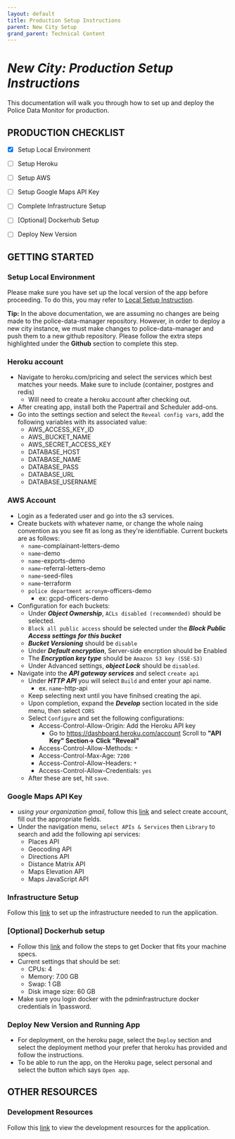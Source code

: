 ```yaml
---
layout: default
title: Production Setup Instructions
parent: New City Setup
grand_parent: Technical Content
---
```


# *New City: Production Setup Instructions*

This documentation will walk you through how to set up and deploy the Police Data Monitor for production. 

## PRODUCTION CHECKLIST

- [X] Setup Local Environment
  
- [ ] Setup Heroku 

- [ ] Setup AWS  

- [ ] Setup Google Maps API Key

- [ ] Complete Infrastructure Setup

- [ ] [Optional] Dockerhub Setup

- [ ] Deploy New Version

## GETTING STARTED

### Setup Local Environment

Please make sure you have set up the local version of the app before proceeding. To do this, you may refer to [Local Setup Instruction](https://publicdataworks.github.io/police-data-manager/technical-content/new-city-setup/new-city-setup-instructions.html).

**Tip:** In the above documentation, we are assuming no changes are being made to the police-data-manager repository. However, in order to deploy a new city instance, we must make changes to police-data-manager and push them to a new github repository. Please follow the extra steps highlighted under the **Github** section to complete this step.
### Heroku account 
- Navigate to heroku.com/pricing and select the services which best matches your needs. Make sure to include (container, postgres and redis)
  - Will need to create a heroku account after checking out.
- After creating app, install both the Papertrail and Scheduler add-ons. 
- Go into the settings section and select the `Reveal config vars`, add the following variables with its associated value:
  - AWS_ACCESS_KEY_ID
  - AWS_BUCKET_NAME
  - AWS_SECRET_ACCESS_KEY
  - DATABASE_HOST
  - DATABASE_NAME
  - DATABASE_PASS
  - DATABASE_URL
  - DATABASE_USERNAME

### AWS Account
- Login as a federated user and go into the s3 services. 
- Create buckets with whatever name, or change the whole naing convention as you see fit as long as they're identifiable. Current buckets are as follows:
  - `name`-complainant-letters-demo 
  - `name`-demo
  - `name`-exports-demo
  - `name`-referral-letters-demo
  - `name`-seed-files
  - `name`-terraform 
  - `police department acronym`-officers-demo 
    - ex: gcpd-officers-demo
- Configuration for each buckets:
   - Under ***Object Ownership***, `ACLs disabled (recommended)` should be selected. 
   - `Block all public access` should be selected under the ***Block Public Access settings for this bucket***
   - ***Bucket Versioning*** should be `disable` 
   - Under ***Default encryption***, Server-side encrption should be Enabled
  - The ***Encryption key type*** should be `Amazon S3 key (SSE-S3)` 
  - Under Advanced settings, ***object Lock*** should be `disabled`.
- Navigate into the ***API gateway services*** and select `create api`
  - Under ***HTTP API*** you will select `Build` and enter your api name.
    - ex. `name`-http-api
  - Keep selecting next until you have finihsed creating the api. 
  - Upon completion, expand the ***Develop*** section located in the side menu, then select `CORS`
  - Select `Configure` and set the following configurations:
    - Access-Control-Allow-Origin: Add the Heroku API key
      - Go to https://dashboard.heroku.com/account
         Scroll to **"API Key" Section-> Click "Reveal"**
    - Access-Control-Allow-Methods: `*`
    - Access-Control-Max-Age: `7200`
    - Access-Control-Allow-Headers: `*`
    - Access-Control-Allow-Credentials: `yes`
  - After these are set, hit `save`.
  
### Google Maps API Key
  
- *using your organization gmail*, follow this [link](https://console.cloud.google.com/) and select create account, fill out the appropriate fields. 
- Under the navigation menu, `select APIs & Services` then `Library` to search and add the following api services:
  - Places API
  - Geocoding API	
  - Directions API					
  - Distance Matrix API					
  - Maps Elevation API					
  - Maps JavaScript API

### Infrastructure Setup

Follow this [link](https://publicdataworks.github.io/police-data-manager/technical-content/new-city-setup/infrastructure-setup.html) to set up the infrastructure needed to run the application.

### [Optional] Dockerhub setup
- Follow this [link](https://docs.docker.com/get-docker/) and follow the steps to get Docker that fits your machine specs. 
- Current settings that should be set:
  - CPUs: 4
  - Memory: 7.00 GB
  - Swap: 1 GB
  - Disk image size: 60 GB
- Make sure you login docker with the pdminfrastructure docker credentials in 1password. 
  
### Deploy New Version and Running App
- For deployment, on the heroku page, select the `Deploy` section and select the deployment method your prefer that heroku has provided and follow the instructions.
- To be able to run the app, on the Heroku page, select personal and select the button which says `Open app`.

## OTHER RESOURCES

### Development Resources

Follow this [link](https://publicdataworks.github.io/police-data-manager/technical-content/development-resources.html) to view the development resources for the application.

